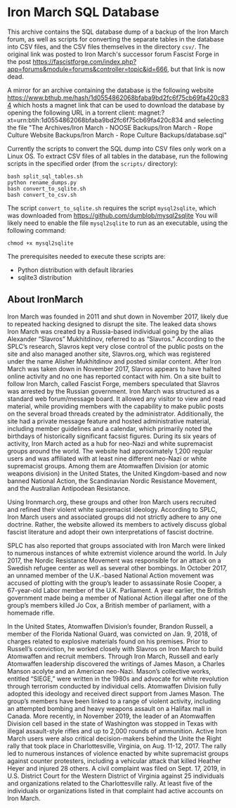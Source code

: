 # Iron March SQL Database

This archive contains the SQL database dump of a backup of the Iron March forum, as well as scripts for converting the separate tables in the database into CSV files, and the CSV files themselves in the directory `csv/`.
The original link was posted to Iron March's successor forum Fascist Forge in the post https://fascistforge.com/index.php?app=forums&module=forums&controller=topic&id=666, but that link is now dead.

A mirror for an archive containing the database is the following website https://www.bthub.me/hash/1d0554862068bfaba9bd2fc6f75cb69fa420c834 which hosts a magnet link that can be used to download the database by opening the following URL in a torrent client:
magnet:?xt=urn:btih:1d0554862068bfaba9bd2fc6f75cb69fa420c834
and selecting the file "The Archives/Iron March - NOOSE Backups/Iron March - Rope Culture Website Backups/Iron March - Rope Culture Backups/database.sql"

Currently the scripts to convert the SQL dump into CSV files only work on a Linux OS.
To extract CSV files of all tables in the database, run the following scripts in the specified order (from the `scripts/` directory):

```console
bash split_sql_tables.sh
python rename_dumps.py
bash convert_to_sqlite.sh
bash convert_to_csv.sh
```

The script `convert_to_sqlite.sh` requires the script `mysql2sqlite`, which was
downloaded from https://github.com/dumblob/mysql2sqlite
You will likely need to enable the file `mysql2sqlite` to run as an executable, using the following command:

```console
chmod +x mysql2sqlite
```

The prerequisites needed to execute these scripts are:
- Python distribution with default libraries
- sqlite3 distribution

## About IronMarch

Iron March was founded in 2011 and shut down in November 2017, likely due to repeated hacking designed to disrupt the site. The leaked data shows Iron March was created by a 
Russia-based individual going by the alias Alexander “Slavros” Mukhitdinov, referred to as “Slavros.” According to the SPLC’s research, Slavros kept very close control of the 
public posts on the site and also managed another site, Slavros.org, which was registered under the name Alisher Mukhitdinov and posted similar content. After Iron March was 
taken down in November 2017, Slavros appears to have halted online activity and no one has reported contact with him. On a site built to follow Iron March, called Fascist Forge, members speculated that Slavros was arrested by the Russian government.
Iron March was structured as a standard web forum/message board. It allowed any visitor to view and read material, while providing members with the capability to make public 
posts on the several broad threads created by the administrator. Additionally, the site had a private message feature and hosted administrative material, including member 
guidelines and a calendar, which primarily noted the birthdays of historically significant facsist figures. During its six years of activity, Iron March acted as a hub for 
neo-Nazi and white supremacist groups around the world. The website had approximately 1,200 regular users and was affiliated with at least nine different neo-Nazi or white 
supremacist groups. Among them are Atomwaffen Division (or atomic weapons division) in the United States, the United Kingdom-based and now banned National Action, the 
Scandinavian Nordic Resistance Movement, and the Australian Antipodean Resistance.

Using Ironmarch.org, these groups and other Iron March users recruited and refined their violent white supremacist ideology. According to SPLC, Iron March users and associated 
groups did not strictly adhere to any one doctrine. Rather, the website allowed its members to actively discuss global fascist literature and adopt their own interpretations of
fascist doctrine.

SPLC has also reported that groups associated with Iron March were linked to numerous instances of white extremist violence around the world. In July 2017, the Nordic Resistance
Movement was responsible for an attack on a Swedish refugee center as well as several other bombings. In October 2017, an unnamed member of the U.K.-based National Action 
movement was accused of plotting with the group’s leader to assassinate Rosie Cooper, a 67-year-old Labor member of the U.K. Parliament. A year earlier, the British government
made being a member of National Action illegal after one of the group’s members killed Jo Cox, a British member of parliament, with a homemade rifle.

In the United States, Atomwaffen Division’s founder, Brandon Russell, a member of the Florida National Guard, was convicted on Jan. 9, 2018, of charges related to explosive 
materials found on his premises. Prior to Russell’s conviction, he worked closely with Slavros on Iron March to build Atomwaffen and recruit members. Through Iron March, 
Russell and early Atomwaffen leadership discovered the writings of James Mason, a Charles Manson acolyte and an American neo-Nazi. Mason’s collective works, entitled 
“SIEGE,” were written in the 1980s and advocate for white revolution through terrorism conducted by individual cells. Atomwaffen Division fully adopted this ideology and 
received direct support from James Mason. The group’s members have been linked to a range of violent activity, including an attempted bombing and heavy weapons assault on a 
Halifax mall in Canada. More recently, in November 2019, the leader of an Atomwaffen Division cell based in the state of Washington was stopped in Texas with illegal 
assault-style rifles and up to 2,000 rounds of ammunition.
Active Iron March users were also critical decision-makers behind the Unite the Right rally that took place in Charlottesville, Virginia, on Aug. 11-12, 2017. 
The rally led to numerous instances of violence enacted by white supremacist groups against counter protesters, including a vehicular attack that killed Heather Heyer and 
injured 28 others. A civil complaint was filed on Sept. 17, 2019, in U.S. District Court for the Western District of Virginia against 25 individuals and organizations related 
to the Charlottesville rally. At least five of the individuals or organizations listed in that complaint had active accounts on Iron March.
